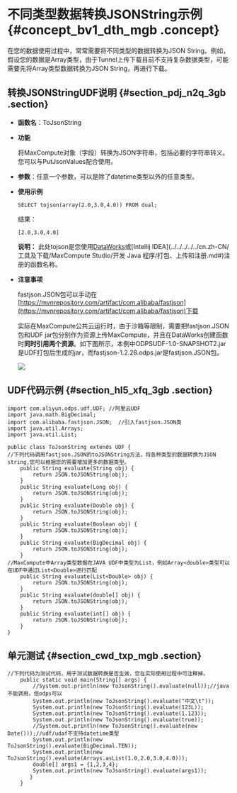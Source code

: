 # 不同类型数据转换JSONString示例 {#concept_bv1_dth_mgb .concept}

在您的数据使用过程中，常常需要将不同类型的数据转换为JSON String。例如，假设您的数据是Array类型，由于Tunnel上传下载目前不支持复杂数据类型，可能需要先将Array类型数据转换为JSON String，再进行下载。

## 转换JSONStringUDF说明 {#section_pdj_n2q_3gb .section}

-   **函数名**：ToJsonString
-   **功能**

    将MaxCompute对象（字段）转换为JSON字符串，包括必要的字符串转义。您可以与PutJsonValues配合使用。

-   **参数**：任意一个参数，可以是除了datetime类型以外的任意类型。
-   **使用示例**

    ```
    SELECT tojson(array(2.0,3.0,4.0)) FROM dual;
    ```

    结果：

    ```
    [2.0,3.0,4.0]
    ```

    **说明：** 此处tojson是您使用[DataWorks](../../../../../cn.zh-CN/使用指南/数据开发/业务流程/注册函数.md#)或[Intellij IDEA](../../../../../cn.zh-CN/工具及下载/MaxCompute Studio/开发 Java 程序/打包、上传和注册.md#)注册的函数名称。

-   **注意事项**

    fastjson.JSON包可以手动在[https://mvnrepository.com/artifact/com.alibaba/fastjson](https://mvnrepository.com/artifact/com.alibaba/fastjson)下载

    实际在MaxCompute公共云运行时，由于沙箱等限制，需要把fastjson.JSON包和UDF jar包分别作为资源上传MaxCompute，并且在DataWorks创建函数时**同时引用两个资源**。如下图所示，本例中ODPSUDF-1.0-SNAPSHOT2.jar是UDF打包后生成的jar，而fastjson-1.2.28.odps.jar是fastjson.JSON包。

    ![](http://static-aliyun-doc.oss-cn-hangzhou.aliyuncs.com/assets/img/106671/154795465837575_zh-CN.png)


## UDF代码示例 {#section_hl5_xfq_3gb .section}

```
import com.aliyun.odps.udf.UDF; //阿里云UDF
import java.math.BigDecimal;
import com.alibaba.fastjson.JSON;  //引入fastjson.JSON类
import java.util.Arrays;
import java.util.List;

public class ToJsonString extends UDF {
//下列代码调用fastjson.JSON的toJSONString方法，将各种类型的数据转换为JSON string,您可以根据您的需要增加更多的数据类型。
    public String evaluate(String obj) {
        return JSON.toJSONString(obj);
    }
    public String evaluate(Long obj) {
        return JSON.toJSONString(obj);
    }
    public String evaluate(Double obj) {
        return JSON.toJSONString(obj);
    }
    public String evaluate(Boolean obj) {
        return JSON.toJSONString(obj);
    }
    public String evaluate(BigDecimal obj) {
        return JSON.toJSONString(obj);
    }
//MaxCompute中Array类型数据在JAVA UDF中类型为List，例如Array<double>类型可以在UDF中通过List<Double>进行匹配
    public String evaluate(List<Double> obj) {
        return JSON.toJSONString(obj);
    }
    public String evaluate(double[] obj) {
        return JSON.toJSONString(obj);
    }
    public String evaluate(int[] obj) {
        return JSON.toJSONString(obj);
    }
}
```

## 单元测试 {#section_cwd_txp_mgb .section}

```
//下列代码为测试代码，用于测试数据转换是否生效，您在实际使用过程中可注释掉。
    public static void main(String[] args) {
        //System.out.println(new ToJsonString().evaluate(null));//java不能调用，但odps可以
        System.out.println(new ToJsonString().evaluate("中文\t"));
        System.out.println(new ToJsonString().evaluate(123L));
        System.out.println(new ToJsonString().evaluate(1.123));
        System.out.println(new ToJsonString().evaluate(true));
        //System.out.println(new ToJsonString().evaluate(new Date()));//udf/udaf不支持datetime类型
        System.out.println(new ToJsonString().evaluate(BigDecimal.TEN));
        System.out.println(new ToJsonString().evaluate(Arrays.asList(1.0,2.0,3.0,4.0)));
        double[] args1 = {1,2,3,4};
        System.out.println(new ToJsonString().evaluate(args1));
       }
    }
```

